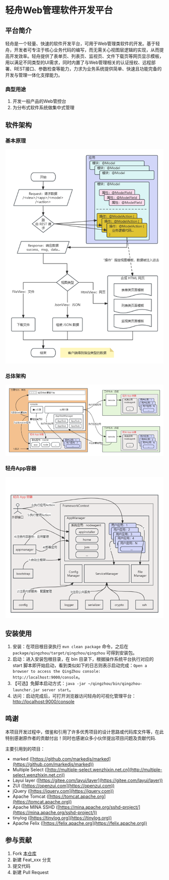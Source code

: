 # 轻舟Web管理软件开发平台

## 平台简介

轻舟是一个轻量、快速的软件开发平台，可用于Web管理类软件的开发。基于轻舟，开发者可专注于核心业务代码的编写，而无需关心视图层逻辑的实现，从而提高开发效率。轻舟提供了表单页、列表页、监视页、文件下载页等网页显示模板，用以满足不同类型的UI需求，同时内置了与Web管理相关的认证授权、远程部署、REST接口、参数检查等能力，力求为业务系统提供简单、快速且功能完备的开发与管理一体化支撑能力。

### 典型用途

1. 开发一般产品的Web管控台
2. 为分布式软件系统做集中式管理

## 软件架构

### 基本原理

![](doc/readme/basic.png)

### 总体架构

![](doc/readme/architecture.png)

### 轻舟App容器

![](doc/readme/container.png)

## 安装使用

1. 安装：在项目根目录执行 `mvn clean package` 命令，之后在 `package/qingzhou/target/qingzhou/qingzhou` 可得到安装包。
2. 启动：进入安装包根目录，在 bin 目录下，根据操作系统平台执行对应的 start
   脚本即开始启动，看到类似如下的日志则表示启动完成：`Open a browser to access the QingZhou
   console: http://localhost:9000/console`。
3. 【可选】免脚本启动方式：`java -jar ~/qingzhou/bin/qingzhou-launcher.jar server start`。
4. 访问：启动完成后，可打开浏览器访问轻舟的可视化管理平台： [http://localhost:9000/console](http://localhost:9000/console)

## 鸣谢

本项目开发过程中，借鉴和引用了许多优秀项目的设计思路或代码库文件等，在此特别感谢原作者的贡献付出！同时也感谢众多小伙伴提出项目问题及贡献代码.

主要引用到的项目：

+ marked ([https://github.com/markedjs/marked](https://github.com/markedjs/marked))
+ Multiple Select ([http://multiple-select.wenzhixin.net.cn](http://multiple-select.wenzhixin.net.cn))
+ Layui layer ([https://gitee.com/layui/layer](https://gitee.com/layui/layer))
+ ZUI ([https://openzui.com](https://openzui.com))
+ jQuery ([https://jquery.com](https://jquery.com))
+ Apache Tomcat ([https://tomcat.apache.org](https://tomcat.apache.org))
+ Apache MINA SSHD ([https://mina.apache.org/sshd-project/](https://mina.apache.org/sshd-project/))
+ tinylog ([https://tinylog.org](https://tinylog.org))
+ Apache Felix ([https://felix.apache.org](https://felix.apache.org))

## 参与贡献

1. Fork [本仓库](https://gitee.com/openeuler/qingzhou)
2. 新建 Feat_xxx 分支
3. 提交代码
4. 新建 Pull Request
